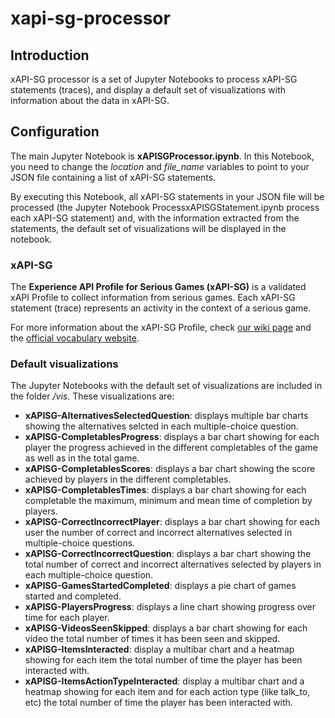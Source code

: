 # xapi-sg-processor

## Introduction

xAPI-SG processor is a set of Jupyter Notebooks to process xAPI-SG statements (traces), and display a default set of visualizations with information about the data in xAPI-SG.

## Configuration

The main Jupyter Notebook is **xAPISGProcessor.ipynb**. In this Notebook, you need to change the *location* and *file_name* variables to point to your JSON file containing a list of xAPI-SG statements.

By executing this Notebook, all xAPI-SG statements in your JSON file will be processed (the Jupyter Notebook ProcessxAPISGStatement.ipynb process each xAPI-SG statement) and, with the information extracted from the statements, the default set of visualizations will be displayed in the notebook.

### xAPI-SG

The **Experience API Profile for Serious Games (xAPI-SG)** is a validated xAPI Profile to collect information from serious games. Each xAPI-SG statement (trace) represents an activity in the context of a serious game.

For more information about the xAPI-SG Profile, check [our wiki page](https://github.com/e-ucm/rage-analytics/wiki/xAPI-SG-Profile) and the [official vocabulary website](http://xapi.e-ucm.es/vocab/seriousgames).

### Default visualizations

The Jupyter Notebooks with the default set of visualizations are included in the folder */vis*. These visualizations are:

* **xAPISG-AlternativesSelectedQuestion**: displays multiple bar charts showing the alternatives selcted in each multiple-choice question.
* **xAPISG-CompletablesProgress**: displays a bar chart showing for each player the progress achieved in the different completables of the game as well as in the total game.
* **xAPISG-CompletablesScores**: displays a bar chart showing the score achieved by players in the different completables.
* **xAPISG-CompletablesTimes**: displays a bar chart showing for each completable the maximum, minimum and mean time of completion by players.
* **xAPISG-CorrectIncorrectPlayer**: displays a bar chart showing for each user the number of correct and incorrect alternatives selected in multiple-choice questions.
* **xAPISG-CorrectIncorrectQuestion**: displays a bar chart showing the total number of correct and incorrect alternatives selected by players in each multiple-choice question.
* **xAPISG-GamesStartedCompleted**: displays a pie chart of games started and completed.
* **xAPISG-PlayersProgress**: displays a line chart showing progress over time for each player.
* **xAPISG-VideosSeenSkipped**: displays a bar chart showing for each video the total number of times it has been seen and skipped.
* **xAPISG-ItemsInteracted**: display a multibar chart and a heatmap showing for each item the total number of time the player has been interacted with.
* **xAPISG-ItemsActionTypeInteracted**: display a multibar chart and a heatmap showing for each item and for each action type (like talk_to, etc) the total number of time the player has been interacted with.
 
